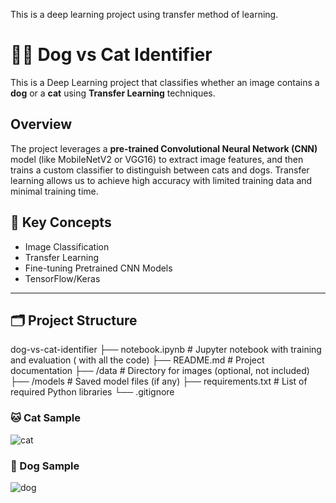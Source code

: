 
This is a deep learning project using transfer method of learning.
# 🐶🐱 Dog vs Cat Identifier

This is a Deep Learning project that classifies whether an image contains a **dog** or a **cat** using **Transfer Learning** techniques.

##  Overview

The project leverages a **pre-trained Convolutional Neural Network (CNN)** model (like MobileNetV2 or VGG16) to extract image features, and then trains a custom classifier to distinguish between cats and dogs. Transfer learning allows us to achieve high accuracy with limited training data and minimal training time.

## 🧠 Key Concepts

- Image Classification
- Transfer Learning
- Fine-tuning Pretrained CNN Models
- TensorFlow/Keras

---

## 🗂️ Project Structure
dog-vs-cat-identifier
├── notebook.ipynb # Jupyter notebook with training and evaluation ( with all the code) 
├── README.md # Project documentation
├── /data # Directory for images (optional, not included)
├── /models # Saved model files (if any)
├── requirements.txt # List of required Python libraries
└── .gitignore

### 🐱 Cat Sample
![cat](https://github.com/user-attachments/assets/60b06b15-477d-49ce-a54b-588ffe13c171)


### 🐶 Dog Sample
![dog](https://github.com/user-attachments/assets/c54253e5-fd05-4a39-9f72-99b6b24309f6)

